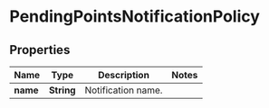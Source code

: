 

# PendingPointsNotificationPolicy

## Properties

Name | Type | Description | Notes
------------ | ------------- | ------------- | -------------
**name** | **String** | Notification name. | 



